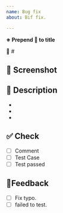 ```yaml
---
name: Bug fix
about: Bif fix.

---
```

**※ Prepend :bug: to title**

:link: #

## :pushpin: Screenshot


## :memo: Description
-
-
-


## :white_check_mark: Check
- [ ] Comment
- [ ] Test Case
- [ ] Test passed

## :pray:Feedback
- [ ] Fix typo.
- [ ] failed to test.

